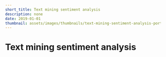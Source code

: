 ```yaml
---
short_title: Text mining sentiment analysis
description: none
date: 2019-01-01
thumbnail: assets/images/thumbnails/text-mining-sentiment-analysis-portrait.jpg
---
```


# Text mining sentiment analysis
